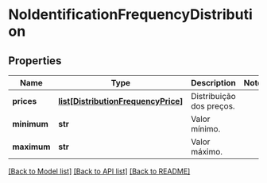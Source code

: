 # NoIdentificationFrequencyDistribution

## Properties
Name | Type | Description | Notes
------------ | ------------- | ------------- | -------------
**prices** | [**list[DistributionFrequencyPrice]**](DistributionFrequencyPrice.md) | Distribuição dos preços. | 
**minimum** | **str** | Valor mínimo. | 
**maximum** | **str** | Valor máximo. | 

[[Back to Model list]](../README.md#documentation-for-models) [[Back to API list]](../README.md#documentation-for-api-endpoints) [[Back to README]](../README.md)


